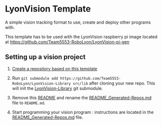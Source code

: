 # LyonVision Template

A simple vision tracking format to use, create and deploy other programs with.

This template has to be used with the LyonVision raspberry pi image located at https://github.com/Team5553-RoboLyon/LyonVision-pi-gen

## Setting up a vision project

1. [Create a repository based on this template](https://help.github.com/en/articles/creating-a-repository-from-a-template)

2. Run `git submodule add https://github.com/Team5553-RoboLyon/LyonVision-Library src/lib` after cloning your new repo. This will init the [LyonVision-Library](https://github.com/Team5553-RoboLyon/LyonVision-Library) git submodule.

3. Remove this [README](README.md) and rename the [README_Generated-Repos.md](README_Generated-Repos.md) file to `README.md`.

4. Start programming your vision program : instructions are located in the [README_Generated-Repos.md](README_Generated-Repos.md) file.
